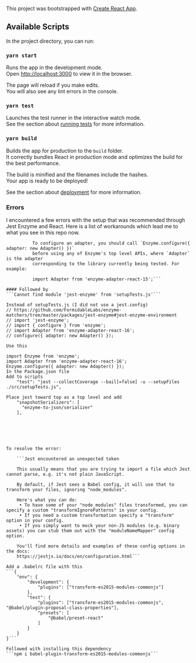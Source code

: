 This project was bootstrapped with [Create React App](https://github.com/facebook/create-react-app).

## Available Scripts

In the project directory, you can run:

### `yarn start`

Runs the app in the development mode.<br />
Open [http://localhost:3000](http://localhost:3000) to view it in the browser.

The page will reload if you make edits.<br />
You will also see any lint errors in the console.

### `yarn test`

Launches the test runner in the interactive watch mode.<br />
See the section about [running tests](https://facebook.github.io/create-react-app/docs/running-tests) for more information.

### `yarn build`

Builds the app for production to the `build` folder.<br />
It correctly bundles React in production mode and optimizes the build for the best performance.

The build is minified and the filenames include the hashes.<br />
Your app is ready to be deployed!

See the section about [deployment](https://facebook.github.io/create-react-app/docs/deployment) for more information.


### Errors 

I encountered a few errors with the setup that was recommended through Jest Enzyme and React. Here is a list of workarounds which lead me to what you see in this repo now.
```Enzyme Internal Error: Enzyme expects an adapter to be configured, but found none.
          To configure an adapter, you should call `Enzyme.configure({ adapter: new Adapter() })`
          before using any of Enzyme's top level APIs, where `Adapter` is the adapter
          corresponding to the library currently being tested. For example:

          import Adapter from 'enzyme-adapter-react-15';```

#### Followed by
```Cannot find module 'jest-enzyme' from 'setupTests.js'```

Instead of setupTests.js (I did not use a jest.config)
// https://github.com/FormidableLabs/enzyme-matchers/tree/master/packages/jest-enzyme#jest-enzyme-environment
// import 'jest-enzyme';
// import { configure } from 'enzyme';
// import Adapter from 'enzyme-adapter-react-16';
// configure({ adapter: new Adapter() });

Use this

import Enzyme from 'enzyme';
import Adapter from 'enzyme-adapter-react-16';
Enzyme.configure({ adapter: new Adapter() });
In the Package.json file
Add to scripts
    "test": "jest --collectCoverage --bail[=false] -u --setupFiles ./src/setupTests.js",

Place jest toward top as a top level and add
    "snapshotSerializers": [
      "enzyme-to-json/serializer"
    ],






To resolve the error:

    ```Jest encountered an unexpected token

    This usually means that you are trying to import a file which Jest cannot parse, e.g. it's not plain JavaScript.

    By default, if Jest sees a Babel config, it will use that to transform your files, ignoring "node_modules".

    Here's what you can do:
     • To have some of your "node_modules" files transformed, you can specify a custom "transformIgnorePatterns" in your config.
     • If you need a custom transformation specify a "transform" option in your config.
     • If you simply want to mock your non-JS modules (e.g. binary assets) you can stub them out with the "moduleNameMapper" config option.

    You'll find more details and examples of these config options in the docs:
    https://jestjs.io/docs/en/configuration.html```

Add a .babelrc file with this
```{
    "env": {
        "development": {
            "plugins": ["transform-es2015-modules-commonjs"]
        },
        "test": {
            "plugins": ["transform-es2015-modules-commonjs", "@babel/plugin-proposal-class-properties"],
            "presets": [
                "@babel/preset-react"
            ]
        }
    }
}```

Followed with installing this dependency
```npm i babel-plugin-transform-es2015-modules-commonjs```



